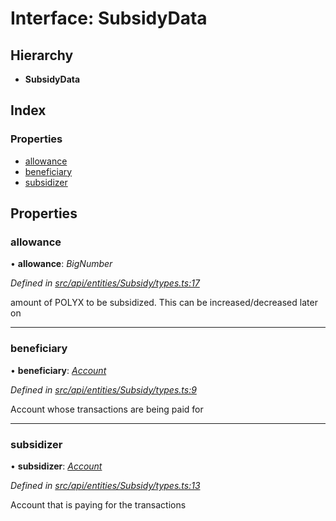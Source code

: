 # Interface: SubsidyData

## Hierarchy

* **SubsidyData**

## Index

### Properties

* [allowance](subsidydata.md#allowance)
* [beneficiary](subsidydata.md#beneficiary)
* [subsidizer](subsidydata.md#subsidizer)

## Properties

###  allowance

• **allowance**: *BigNumber*

*Defined in [src/api/entities/Subsidy/types.ts:17](https://github.com/PolymathNetwork/polymesh-sdk/blob/31a16a34/src/api/entities/Subsidy/types.ts#L17)*

amount of POLYX to be subsidized. This can be increased/decreased later on

___

###  beneficiary

• **beneficiary**: *[Account](../classes/account.md)*

*Defined in [src/api/entities/Subsidy/types.ts:9](https://github.com/PolymathNetwork/polymesh-sdk/blob/31a16a34/src/api/entities/Subsidy/types.ts#L9)*

Account whose transactions are being paid for

___

###  subsidizer

• **subsidizer**: *[Account](../classes/account.md)*

*Defined in [src/api/entities/Subsidy/types.ts:13](https://github.com/PolymathNetwork/polymesh-sdk/blob/31a16a34/src/api/entities/Subsidy/types.ts#L13)*

Account that is paying for the transactions

